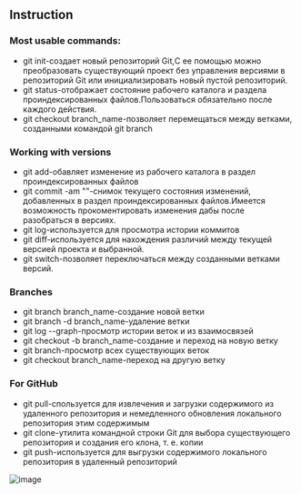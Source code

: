
##  Instruction
### Most usable commands:
*   git init-создает новый репозиторий Git,С ее помощью можно преобразовать существующий проект без управления версиями в репозиторий Git или инициализировать новый пустой репозиторий.
*   git status-отображает состояние рабочего каталога и раздела проиндексированных файлов.Пользоваться обязательно после каждого действия.
*   git checkout branch_name-позволяет перемещаться между ветками, созданными командой git branch
### Working with versions
*   git add-обавляет изменение из рабочего каталога в раздел проиндексированных файлов
*   git commit -am ""-снимок текущего состояния изменений, добавленных в раздел проиндексированных файлов.Имеется возможность прокоментировать изменения дабы после разобраться в версиях.
*   git log-используется для просмотра истории коммитов
*   git diff-используется для нахождения различий между текущей версией проекта и выбранной.
*   git switch-позволяет переключаться между созданными ветками версий.
### Branches
*   git branch branch_name-создание новой ветки 
*   git branch -d branch_name-удаление ветки
*   git log --graph-просмотр истории веток и из взаимосвязей
*   git checkout -b branch_name-создание и переход на новую ветку
*   git branch-просмотр всех существующих веток 
*   git checkout branch_name-переход на другую ветку
### For GitHub
*   git pull-спользуется для извлечения и загрузки содержимого из удаленного репозитория и немедленного обновления локального репозитория этим содержимым
*   git clone-утилита командной строки Git для выбора существующего репозитория и создания его клона, т. е. копии
*   git push-используется для выгрузки содержимого локального репозитория в удаленный репозиторий


![image](a-penguin-wearing-a-suit-that-says-penguin-on-it_901003-37097.png)
